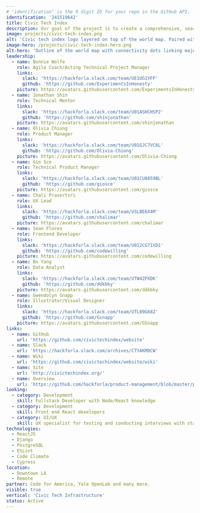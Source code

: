 ```yaml
---
# 'identification' is the 9 digit ID for your repo in the GitHub API.
identification: '241519642'
title: Civic Tech Index
description: Our goal of the project is to create a comprehensive, searchable index of all civic tech open source software projects around the world. We have created the framework and an interest list. We are currently working on building out the website and other marketing tools that demonstrate the power of the index.
image: projects/civic-tech-index.png
alt: 'Civic tech index logo layered on top of the world map. Paired with a globe icon and a magnifying glass.'
image-hero: /projects/civic-tech-index-hero.png
alt-hero: 'Outline of the world map with connectivity dots linking major cities on each continent.'
leadership:
  - name: Bonnie Wolfe
    role: Agile Coach/Acting Technical Project Manager
    links:
      slack: 'https://hackforla.slack.com/team/UE1UG1YFP'
      github: 'https://github.com/ExperimentsInHonesty'
    picture: https://avatars.githubusercontent.com/ExperimentsInHonesty
  - name: Jonathan Shin
    role: Technical Mentor
    links:
      slack: 'https://hackforla.slack.com/team/U01ASHCHSP2'
      github: 'https://github.com/shinjonathan'
    picture: https://avatars.githubusercontent.com/shinjonathan
  - name: Olivia Chiong
    role: Product Manager
    links:
      slack: 'https://hackforla.slack.com/team/U01GJC7VC6L'
      github: 'https://github.com/Olivia-Chiong'
    picture: https://avatars.githubusercontent.com/Olivia-Chiong
  - name: Gio Sce
    role: Technical Product Manager
    links:
      slack: 'https://hackforla.slack.com/team/U01CU8059BL'
      github: 'https://github.com/giosce'
    picture: https://avatars.githubusercontent.com/giosce
  - name: Chali Prasertsri
    role: UX Lead
    links:
      slack: 'https://hackforla.slack.com/team/USLBE6X4M'
      github: 'https://github.com/chalimar'
    picture: https://avatars.githubusercontent.com/chalimar
  - name: Sean Flores
    role: Frontend Developer
    links:
      slack: 'https://hackforla.slack.com/team/U012CG71VD1'
      github: 'https://github.com/codewilling'
    picture: https://avatars.githubusercontent.com/codewilling
  - name: Bo Yang
    role: Data Analyst
    links:
      slack: 'https://hackforla.slack.com/team/UTW4ZPXDK'
      github: 'https://github.com/ddkbky'
    picture: https://avatars.githubusercontent.com/ddkbky
  - name: Gwendolyn Snapp
    role: Illustrator/Visual Designer
    links:
      slack: 'https://hackforla.slack.com/team/UTL09G68Z'
      github: 'https://github.com/Gsnapp'
    picture: https://avatars.githubusercontent.com/GSnapp
links:
  - name: GitHub
    url: 'https://github.com/civictechindex/website'
  - name: Slack
    url: 'https://hackforla.slack.com/archives/CTYAKM0CW'
  - name: Wiki
    url: 'https://github.com/civictechindex/website/wiki'
  - name: Site
    url: 'http://civictechindex.org/'
  - name: Overview
    url: 'https://github.com/hackforla/product-management/blob/master/project-one-sheets/Civic-Tech-Index-Product-One-Sheet.pdf'
looking:
  - category: Development
    skill: Fullstack Developer with Node/React knowledge
  - category: Development
    skill: Front end React developers
  - category: UI/UX
    skill: UX specialist for testing and conducting interviews with stakeholders
technologies:
  - ReactJS
  - Django
  - PostgreSQL
  - ESLint
  - Code Climate
  - Cypress
location:
  - Downtown LA
  - Remote
partner: Code for America, Yale OpenLab and many more.
visible: true
vertical: 'Civic Tech Infrastructure'
status: Active
---
```

